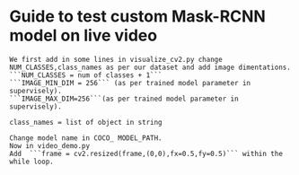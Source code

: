 # Guide to test custom Mask-RCNN model on live video
	We first add in some lines in visualize_cv2.py change NUM_CLASSES,class_names as per our dataset and add image dimentations. 
	```NUM_CLASSES = num of classes + 1```
	```IMAGE_MIN_DIM = 256``` (as per trained model parameter in supervisely).
	```IMAGE_MAX_DIM=256```(as per trained model parameter in supervisely).
	
	class_names = list of object in string
	
	Change model name in COCO_ MODEL_PATH.
	Now in video_demo.py
	Add  ```frame = cv2.resized(frame,(0,0),fx=0.5,fy=0.5)``` within the while loop.
